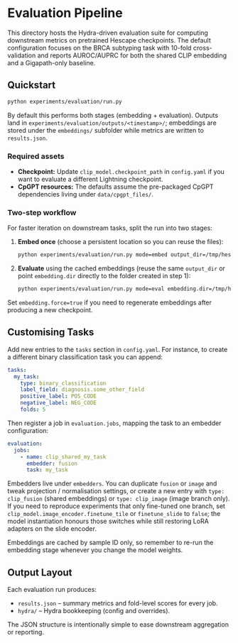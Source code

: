 # Evaluation Pipeline

This directory hosts the Hydra-driven evaluation suite for computing downstream metrics on
pretrained Hescape checkpoints. The default configuration focuses on the BRCA subtyping task
with 10-fold cross-validation and reports AUROC/AUPRC for both the shared CLIP embedding and a
Gigapath-only baseline.

## Quickstart

```bash
python experiments/evaluation/run.py
```

By default this performs both stages (embedding + evaluation). Outputs land in
`experiments/evaluation/outputs/<timestamp>/`; embeddings are stored under the `embeddings/`
subfolder while metrics are written to `results.json`.

### Required assets

- **Checkpoint:** Update `clip_model.checkpoint_path` in `config.yaml` if you want to evaluate a
  different Lightning checkpoint.
- **CpGPT resources:** The defaults assume the pre-packaged CpGPT dependencies living under
  `data/cpgpt_files/`.

### Two-step workflow

For faster iteration on downstream tasks, split the run into two stages:

1. **Embed once** (choose a persistent location so you can reuse the files):

   ```bash
   python experiments/evaluation/run.py mode=embed output_dir=/tmp/hescape_eval
   ```

2. **Evaluate** using the cached embeddings (reuse the same `output_dir` or point
   `embedding.dir` directly to the folder created in step 1):

   ```bash
   python experiments/evaluation/run.py mode=eval embedding.dir=/tmp/hescape_eval/embeddings
   ```

Set `embedding.force=true` if you need to regenerate embeddings after producing a new checkpoint.

## Customising Tasks

Add new entries to the `tasks` section in `config.yaml`. For instance, to create a different
binary classification task you can append:

```yaml
tasks:
  my_task:
    type: binary_classification
    label_field: diagnosis.some_other_field
    positive_label: POS_CODE
    negative_label: NEG_CODE
    folds: 5
```

Then register a job in `evaluation.jobs`, mapping the task to an embedder configuration:

```yaml
evaluation:
  jobs:
    - name: clip_shared_my_task
      embedder: fusion
      task: my_task
```

Embedders live under `embedders`. You can duplicate `fusion` or `image` and tweak projection /
normalisation settings, or create a new entry with `type: clip_fusion` (shared embeddings) or
`type: clip_image` (image branch only). If you need to reproduce experiments that only fine-tuned
one branch, set `clip_model.image_encoder.finetune_tile` or `finetune_slide` to `false`; the model
instantiation honours those switches while still restoring LoRA adapters on the slide encoder.

Embeddings are cached by sample ID only, so remember to re-run the embedding stage whenever you
change the model weights.

## Output Layout

Each evaluation run produces:

- `results.json` – summary metrics and fold-level scores for every job.
- `hydra/` – Hydra bookkeeping (config and overrides).

The JSON structure is intentionally simple to ease downstream aggregation or reporting.

